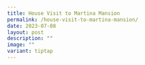 ```yaml
---
title: House Visit to Martina Mansion
permalink: /house-visit-to-martina-mansion/
date: 2023-07-08
layout: post
description: ""
image: ""
variant: tiptap
---
```

